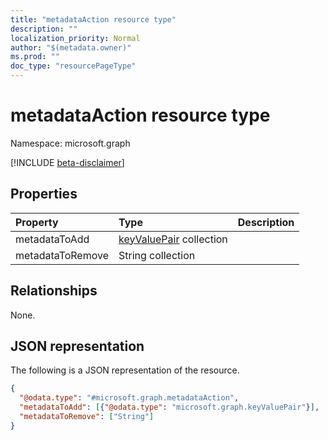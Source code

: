 ```yaml
---
title: "metadataAction resource type"
description: ""
localization_priority: Normal
author: "$(metadata.owner)"
ms.prod: ""
doc_type: "resourcePageType"
---
```


# metadataAction resource type

Namespace: microsoft.graph

[!INCLUDE [beta-disclaimer](../../includes/beta-disclaimer.md)]

## Properties

| Property         | Type                                                    | Description |
| :--------------- | :------------------------------------------------------ | :---------- |
| metadataToAdd    | [keyValuePair](../resources/keyvaluepair.md) collection |             |
| metadataToRemove | String collection                                       |             |

## Relationships

None.

## JSON representation

The following is a JSON representation of the resource.

<!-- {
  "blockType": "resource",
  "@odata.type": "microsoft.graph.metadataAction",
}
-->

```json
{
  "@odata.type": "#microsoft.graph.metadataAction",
  "metadataToAdd": [{"@odata.type": "microsoft.graph.keyValuePair"}],
  "metadataToRemove": ["String"]
}
```
